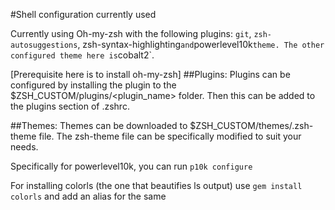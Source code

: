 #Shell configuration currently used

Currently using Oh-my-zsh with the following plugins: `git`, `zsh-autosuggestions`, zsh-syntax-highlighting` and `powerlevel10k` theme. The other configured theme here is `cobalt2`.

[Prerequisite here is to install oh-my-zsh]
##Plugins:
Plugins can be configured by installing the plugin to the $ZSH_CUSTOM/plugins/<plugin_name> folder. Then this can be added to the plugins section of .zshrc.

##Themes:
Themes can be downloaded to $ZSH_CUSTOM/themes/<theme-name>.zsh-theme file. The zsh-theme file can be specifically modified to suit your needs.

Specifically for powerlevel10k, you can run `p10k configure`

For installing colorls (the one that beautifies ls output) use `gem install colorls` and add an alias for the same
